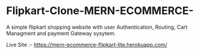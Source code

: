 # Flipkart-Clone-MERN-ECOMMERCE-
A simple flipkart shopping website with user Authentication, Routing, Cart Managment and payment Gateway sysytem.

Live Site :- https://mern-ecommerce-flipkart-lite.herokuapp.com/
